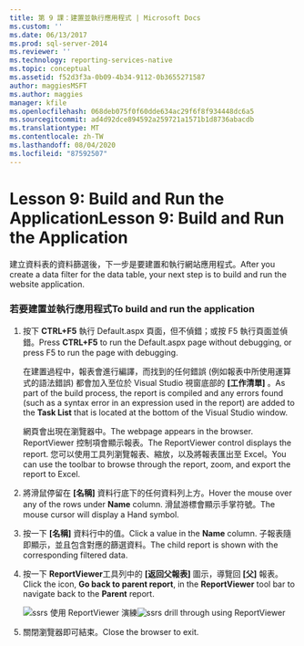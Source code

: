 ```yaml
---
title: 第 9 課：建置並執行應用程式 | Microsoft Docs
ms.custom: ''
ms.date: 06/13/2017
ms.prod: sql-server-2014
ms.reviewer: ''
ms.technology: reporting-services-native
ms.topic: conceptual
ms.assetid: f52d3f3a-0b09-4b34-9112-0b3655271587
author: maggiesMSFT
ms.author: maggies
manager: kfile
ms.openlocfilehash: 068deb075f0f60dde634ac29f6f8f934448dc6a5
ms.sourcegitcommit: ad4d92dce894592a259721a1571b1d8736abacdb
ms.translationtype: MT
ms.contentlocale: zh-TW
ms.lasthandoff: 08/04/2020
ms.locfileid: "87592507"
---
```

# <a name="lesson-9-build-and-run-the-application"></a><span data-ttu-id="ab663-102">Lesson 9: Build and Run the Application</span><span class="sxs-lookup"><span data-stu-id="ab663-102">Lesson 9: Build and Run the Application</span></span>
  <span data-ttu-id="ab663-103">建立資料表的資料篩選後，下一步是要建置和執行網站應用程式。</span><span class="sxs-lookup"><span data-stu-id="ab663-103">After you create a data filter for the data table, your next step is to build and run the website application.</span></span>

### <a name="to-build-and-run-the-application"></a><span data-ttu-id="ab663-104">若要建置並執行應用程式</span><span class="sxs-lookup"><span data-stu-id="ab663-104">To build and run the application</span></span>

1.  <span data-ttu-id="ab663-105">按下 **CTRL+F5** 執行 Default.aspx 頁面，但不偵錯；或按 F5 執行頁面並偵錯。</span><span class="sxs-lookup"><span data-stu-id="ab663-105">Press **CTRL+F5** to run the Default.aspx page without debugging, or press F5 to run the page with debugging.</span></span>

     <span data-ttu-id="ab663-106">在建置過程中，報表會進行編譯，而找到的任何錯誤 (例如報表中所使用運算式的語法錯誤) 都會加入至位於 Visual Studio 視窗底部的 **[工作清單]** 。</span><span class="sxs-lookup"><span data-stu-id="ab663-106">As part of the build process, the report is compiled and any errors found (such as a syntax error in an expression used in the report) are added to the **Task List** that is located at the bottom of the Visual Studio window.</span></span>

     <span data-ttu-id="ab663-107">網頁會出現在瀏覽器中。</span><span class="sxs-lookup"><span data-stu-id="ab663-107">The webpage appears in the browser.</span></span> <span data-ttu-id="ab663-108">ReportViewer 控制項會顯示報表。</span><span class="sxs-lookup"><span data-stu-id="ab663-108">The ReportViewer control displays the report.</span></span> <span data-ttu-id="ab663-109">您可以使用工具列瀏覽報表、縮放，以及將報表匯出至 Excel。</span><span class="sxs-lookup"><span data-stu-id="ab663-109">You can use the toolbar to browse through the report, zoom, and export the report to Excel.</span></span>

2.  <span data-ttu-id="ab663-110">將滑鼠停留在 **[名稱]** 資料行底下的任何資料列上方。</span><span class="sxs-lookup"><span data-stu-id="ab663-110">Hover the mouse over any of the rows under **Name** column.</span></span> <span data-ttu-id="ab663-111">滑鼠游標會顯示手掌符號。</span><span class="sxs-lookup"><span data-stu-id="ab663-111">The mouse cursor will display a Hand symbol.</span></span>

3.  <span data-ttu-id="ab663-112">按一下 **[名稱]** 資料行中的值。</span><span class="sxs-lookup"><span data-stu-id="ab663-112">Click a value in the **Name** column.</span></span> <span data-ttu-id="ab663-113">子報表隨即顯示，並且包含對應的篩選資料。</span><span class="sxs-lookup"><span data-stu-id="ab663-113">The child report is shown with the corresponding filtered data.</span></span>

4.  <span data-ttu-id="ab663-114">按一下 **ReportViewer**工具列中的 **[返回父報表]** 圖示，導覽回 **[父]** 報表。</span><span class="sxs-lookup"><span data-stu-id="ab663-114">Click the icon, **Go back to parent report**, in the **ReportViewer** tool bar to navigate back to the **Parent** report.</span></span>

     <span data-ttu-id="ab663-115">![ssrs 使用 ReportViewer 演練](../../2014/tutorials/media/ssrs-drillthrough-report.png "ssrs 使用 ReportViewer 演練")</span><span class="sxs-lookup"><span data-stu-id="ab663-115">![ssrs drill through using ReportViewer](../../2014/tutorials/media/ssrs-drillthrough-report.png "ssrs drill through using ReportViewer")</span></span>

5.  <span data-ttu-id="ab663-116">關閉瀏覽器即可結束。</span><span class="sxs-lookup"><span data-stu-id="ab663-116">Close the browser to exit.</span></span>


